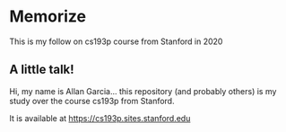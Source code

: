 # Memorize
This is my follow on cs193p course from Stanford in 2020

## A little talk!
Hi, my name is Allan Garcia... this repository (and probably others) is my study over the course cs193p from Stanford.

It is available at https://cs193p.sites.stanford.edu
